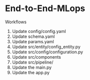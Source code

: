 # End-to-End-MLops

Workflows
1. Update config/config.yaml
2. Update schema.yaml
3. Update params.yaml
4. Update src/entity/config_entity.py
5. Update src/config/configuration.py
6. Update src/components
7. Update src/pipeline/
8. Update the main.py
9. Update the app.py

